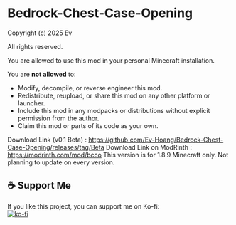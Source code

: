 # Bedrock-Chest-Case-Opening 

Copyright (c) 2025 Ev

All rights reserved.

You are allowed to use this mod in your personal Minecraft installation.

You are **not allowed** to:
- Modify, decompile, or reverse engineer this mod.
- Redistribute, reupload, or share this mod on any other platform or launcher.
- Include this mod in any modpacks or distributions without explicit permission from the author.
- Claim this mod or parts of its code as your own.

Download Link (v0.1 Beta) : https://github.com/Ev-Hoang/Bedrock-Chest-Case-Opening/releases/tag/Beta
Download Link on ModRinth : https://modrinth.com/mod/bcco
This version is for 1.8.9 Minecraft only. Not planning to update on every version.

## ☕ Support Me
If you like this project, you can support me on Ko-fi:  
[![ko-fi](https://ko-fi.com/img/githubbutton_sm.svg)](https://ko-fi.com/evhoang)
